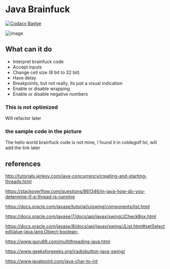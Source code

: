 # Java Brainfuck
[![Codacy Badge](https://api.codacy.com/project/badge/Grade/5b3a7616a2054651a686c3254e7a7754)](https://www.codacy.com/manual/0x4kgi/java-brainfuck?utm_source=github.com&amp;utm_medium=referral&amp;utm_content=0x4kgi/java-brainfuck&amp;utm_campaign=Badge_Grade)

![image](https://i.imgur.com/tTip51r.png)

## What can it do

 - Interpret brainfuck code
 - Accept inputs
 - Change cell size (8 bit to 32 bit)
 - Have delay
 - Breakpoints, but not really, its just a visual indication
 - Enable or disable wrapping
 - Enable or disable negative numbers

### This is not optimized

Will refactor later

### the sample code in the picture

The hello world brainfuck code is not mine, I found it in coldegolf lol, will add the link later

## references

http://tutorials.jenkov.com/java-concurrency/creating-and-starting-threads.html

https://stackoverflow.com/questions/861346/in-java-how-do-you-determine-if-a-thread-is-running

https://docs.oracle.com/javase/tutorial/uiswing/components/list.html

https://docs.oracle.com/javase/7/docs/api/javax/swing/JCheckBox.html

https://docs.oracle.com/javase/8/docs/api/javax/swing/JList.html#setSelectedValue-java.lang.Object-boolean-

https://www.guru99.com/multithreading-java.html

https://www.geeksforgeeks.org/jradiobutton-java-swing/

https://www.javatpoint.com/java-char-to-int

